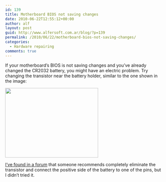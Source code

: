```yaml
---
id: 139
title: Motherboard BIOS not saving changes
date: 2010-06-22T12:55:12+00:00
author: alf
layout: post
guid: http://www.alfersoft.com.ar/blog/?p=139
permalink: /2010/06/22/motherboard-bios-not-saving-changes/
categories:
  - Hardware repairing
comments: true
---
```

If your motherboard&#8217;s BIOS is not saving changes and you&#8217;ve already changed the CR2032 battery, you might have an electric problem. Try changing the transistor near the battery holder, similar to the one shown in the image:

[<img class="aligncenter size-medium wp-image-140" title="bios_transistor" src="http://www.alfersoft.com.ar/blog/wp-content/uploads/2010/06/bios_transistor-300x225.jpg" alt="" width="300" height="225" srcset="http://www.alfersoft.com.ar/blog/wp-content/uploads/2010/06/bios_transistor-300x225.jpg 300w, http://www.alfersoft.com.ar/blog/wp-content/uploads/2010/06/bios_transistor.jpg 1000w" sizes="(max-width: 300px) 100vw, 300px" />](http://www.alfersoft.com.ar/blog/wp-content/uploads/2010/06/bios_transistor.jpg)

<!--more-->


  
<a href="http://www.yoreparo.com/foros/reparacion_de_computadoras/soluciones/bios-mother-758lmr-h-se-borra-t157958.html" target="_blank">I&#8217;ve found in a forum</a> that someone recommends completely eliminate the transistor and connect the positive side of the battery to one of the pins, but I didn&#8217;t tried it.
